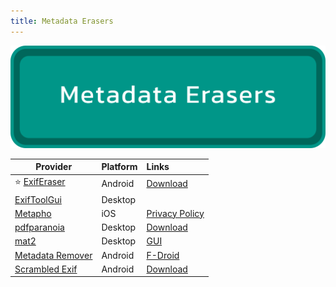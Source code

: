 ```yaml
---
title: Metadata Erasers
---
```


![Cover](../../assets/metadata-erasers.png)

| Provider | Platform | Links |
| --- | :-- | :-- |
| :star: [ExifEraser](https://github.com/Tommy-Geenexus/exif-eraser) | Android | [Download](https://github.com/Tommy-Geenexus/exif-eraser#download) |
| [ExifToolGui](https://github.com/FrankBijnen/ExifToolGui/) | Desktop | |
| [Metapho](https://apps.apple.com/us/app/metapho/id914457352) | iOS | [Privacy Policy](https://zininworks.com/privacy) |
| [pdfparanoia](https://github.com/kanzure/pdfparanoia) | Desktop | [Download](https://github.com/FrankBijnen/ExifToolGui/releases/latest) |
| [mat2](https://0xacab.org/jvoisin/mat2) | Desktop | [GUI](https://gitlab.com/rmnvgr/metadata-cleaner) |
| [Metadata Remover](https://crazymarvin.com/metadata-remover/) | Android | [F-Droid](https://f-droid.org/en/packages/rocks.poopjournal.metadataremover/) |
| [Scrambled Exif](https://gitlab.com/juanitobananas/scrambled-exif) | Android | [Download](https://gitlab.com/juanitobananas/scrambled-exif#download-it) |
